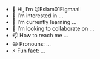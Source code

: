 - 👋 Hi, I’m @Eslam01Elgmaal
- 👀 I’m interested in ...
- 🌱 I’m currently learning ...
- 💞️ I’m looking to collaborate on ...
- 📫 How to reach me ...
- 😄 Pronouns: ...
- ⚡ Fun fact: ...

<!---
Eslam01Elgmaal/Eslam01Elgmaal is a ✨ special ✨ repository because its `README.md` (this file) appears on your GitHub profile.
You can click the Preview link to take a look at your changes.
--->
